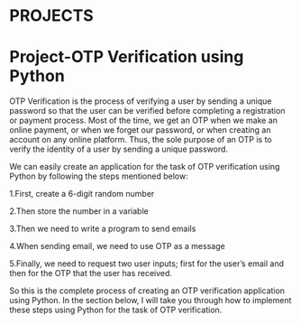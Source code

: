 # PROJECTS
# Project-OTP Verification using Python

OTP Verification is the process of verifying a user by sending a unique password so that the user can be verified before completing a registration or payment process. Most of the time, we get an OTP when we make an online payment, or when we forget our password, or when creating an account on any online platform. Thus, the sole purpose of an OTP is to verify the identity of a user by sending a unique password.

We can easily create an application for the task of OTP verification using Python by following the steps mentioned below:

1.First, create a 6-digit random number

2.Then store the number in a variable

3.Then we need to write a program to send emails

4.When sending email, we need to use OTP as a message

5.Finally, we need to request two user inputs; first for the user’s email and then for the OTP that the user has received.

So this is the complete process of creating an OTP verification application using Python. In the section below, I will take you through how to implement these steps using Python for the task of OTP verification.
